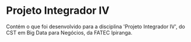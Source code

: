 # Projeto Integrador IV
Contém o que foi desenvolvido para a disciplina 'Projeto Integrador IV', do CST em Big Data para Negócios, da FATEC Ipiranga.

